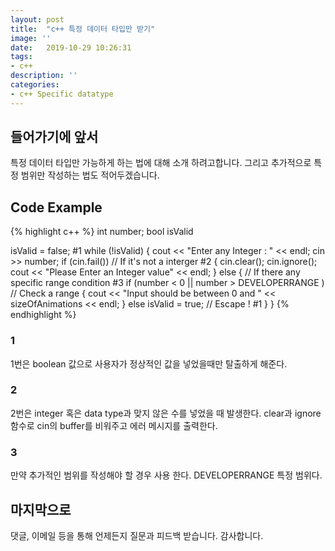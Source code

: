 ```yaml
---
layout: post
title:  "c++ 특정 데이터 타입만 받기"
image: ''
date:   2019-10-29 10:26:31
tags:
- c++
description: ''
categories:
- c++ Specific datatype
---
```


## 들어가기에 앞서
특정 데이터 타입만 가능하게 하는 법에 대해 소개 하려고합니다. 그리고 추가적으로 특정 범위만 작성하는 법도 적어두겠습니다.

## Code Example

{% highlight c++ %}
int number;
bool isValid

isValid = false; #1
	while (!isValid)
	{
		cout << "Enter any Integer : " << endl;
		cin >> number;
		if (cin.fail()) // If it's not a interger #2
		{
			cin.clear();
			cin.ignore();
			cout << "Please Enter an Integer value" << endl;
		}
		else
		{
            // If there any specific range condition #3
			if (number < 0 || number > DEVELOPERRANGE ) // Check a range
			{
				cout << "Input should be between 0 and " << sizeOfAnimations << endl;
			}
			else isValid = true; // Escape ! #1
		}
	}
{% endhighlight %}

### 1
1번은 boolean 값으로 사용자가 정상적인 값을 넣었을때만 탈출하게 해준다.

### 2
2번은 integer 혹은 data type과 맞지 않은 수를 넣었을 때 발생한다.
clear과 ignore함수로 cin의 buffer를 비워주고 에러 메시지를 출력한다.

### 3
만약 추가적인 범위를 작성해야 할 경우 사용 한다. DEVELOPERRANGE 특정 범위다.

## 마지막으로
댓글, 이메일 등을 통해 언제든지 질문과 피드백 받습니다. 감사합니다.